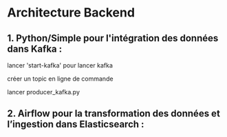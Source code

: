 # Architecture Backend

## 1. Python/Simple pour l'intégration des données dans Kafka : 

lancer 'start-kafka' pour lancer kafka

créer un topic en ligne de commande

lancer producer_kafka.py

## 2. Airflow pour la transformation des données et l’ingestion dans Elasticsearch : 